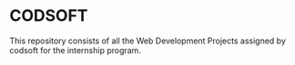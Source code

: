 # CODSOFT
This repository consists of all the Web Development Projects assigned by codsoft for the internship program. 
